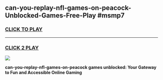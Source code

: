 
## can-you-replay-nfl-games-on-peacock-Unblocked-Games-Free-Play #msmp7
<h3>
<a href="https://us.freeplayer.one?title=can-you-replay-nfl-games-on-peacock&ref=9M">CLICK TO PLAY</a></h3>
<hr>

<h3>
<a href="https://us.freeplayer.one?title=can-you-replay-nfl-games-on-peacock&ref=9M">CLICK 2 PLAY</a>
  
</h3>

<a href="https://us.freeplayer.one?title=can-you-replay-nfl-games-on-peacock&ref=9M"><img src="https://clearcache.store/games.png"></a>


**can-you-replay-nfl-games-on-peacock games unblocked: Your Gateway to Fun and Accessible Online Gaming**
